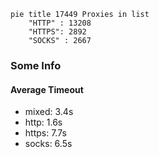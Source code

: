 
```mermaid
pie title 17449 Proxies in list
    "HTTP" : 13208
    "HTTPS": 2892
    "SOCKS" : 2667
```

### Some Info
#### Average Timeout

- mixed: 3.4s
- http: 1.6s
- https: 7.7s
- socks: 6.5s